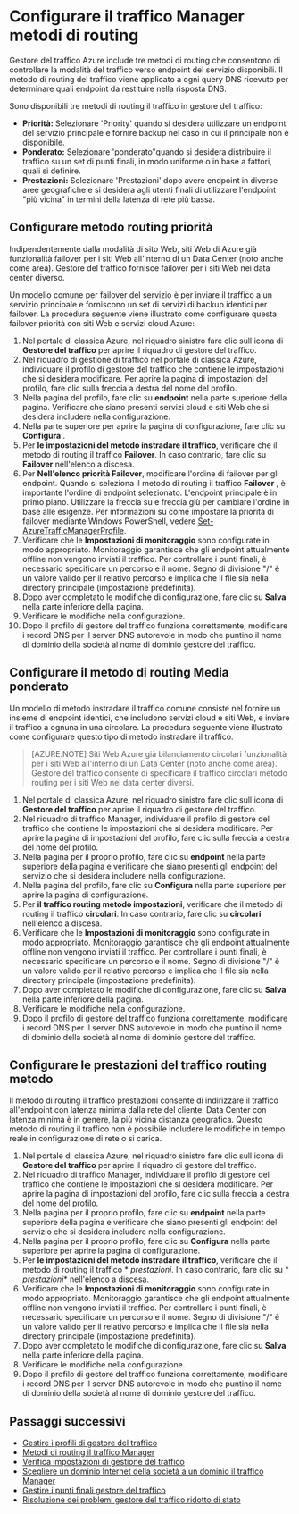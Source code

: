 <properties
    pageTitle="Configurare i metodi di routing gestore del traffico | Microsoft Azure"
    description="In questo articolo viene spiegato come configura in gestore del traffico diversi metodi di routing"
    services="traffic-manager"
    documentationCenter=""
    authors="sdwheeler"
    manager="carmonm"
    editor=""
/>
<tags
    ms.service="traffic-manager"
    ms.devlang="na"
    ms.topic="article"
    ms.tgt_pltfrm="na"
    ms.workload="infrastructure-services"
   ms.date="10/18/2016"
   ms.author="sewhee" />
<!-- repub for nofollow -->

# <a name="configure-traffic-manager-routing-methods"></a>Configurare il traffico Manager metodi di routing

Gestore del traffico Azure include tre metodi di routing che consentono di controllare la modalità del traffico verso endpoint del servizio disponibili. Il metodo di routing del traffico viene applicato a ogni query DNS ricevuto per determinare quali endpoint da restituire nella risposta DNS.

Sono disponibili tre metodi di routing il traffico in gestore del traffico:

- **Priorità:** Selezionare 'Priority' quando si desidera utilizzare un endpoint del servizio principale e fornire backup nel caso in cui il principale non è disponibile.
- **Ponderato:** Selezionare 'ponderato"quando si desidera distribuire il traffico su un set di punti finali, in modo uniforme o in base a fattori, quali si definire.
- **Prestazioni:** Selezionare 'Prestazioni' dopo avere endpoint in diverse aree geografiche e si desidera agli utenti finali di utilizzare l'endpoint "più vicina" in termini della latenza di rete più bassa.

## <a name="configure-priority-routing-method"></a>Configurare metodo routing priorità

Indipendentemente dalla modalità di sito Web, siti Web di Azure già funzionalità failover per i siti Web all'interno di un Data Center (noto anche come area). Gestore del traffico fornisce failover per i siti Web nei data center diverso.

Un modello comune per failover del servizio è per inviare il traffico a un servizio principale e forniscono un set di servizi di backup identici per failover. La procedura seguente viene illustrato come configurare questa failover priorità con siti Web e servizi cloud Azure:

1. Nel portale di classica Azure, nel riquadro sinistro fare clic sull'icona di **Gestore del traffico** per aprire il riquadro di gestore del traffico.
2. Nel riquadro di gestione di traffico nel portale di classica Azure, individuare il profilo di gestore del traffico che contiene le impostazioni che si desidera modificare. Per aprire la pagina di impostazioni del profilo, fare clic sulla freccia a destra del nome del profilo.
3. Nella pagina del profilo, fare clic su **endpoint** nella parte superiore della pagina. Verificare che siano presenti servizi cloud e siti Web che si desidera includere nella configurazione.
4. Nella parte superiore per aprire la pagina di configurazione, fare clic su **Configura** .
5. Per **le impostazioni del metodo instradare il traffico**, verificare che il metodo di routing il traffico **Failover**. In caso contrario, fare clic su **Failover** nell'elenco a discesa.
6. Per **Nell'elenco priorità Failover**, modificare l'ordine di failover per gli endpoint. Quando si seleziona il metodo di routing il traffico **Failover** , è importante l'ordine di endpoint selezionato. L'endpoint principale è in primo piano. Utilizzare la freccia su e freccia giù per cambiare l'ordine in base alle esigenze. Per informazioni su come impostare la priorità di failover mediante Windows PowerShell, vedere [Set-AzureTrafficManagerProfile](http://go.microsoft.com/fwlink/p/?LinkId=400880).
7. Verificare che le **Impostazioni di monitoraggio** sono configurate in modo appropriato. Monitoraggio garantisce che gli endpoint attualmente offline non vengono inviati il traffico. Per controllare i punti finali, è necessario specificare un percorso e il nome. Segno di divisione "/" è un valore valido per il relativo percorso e implica che il file sia nella directory principale (impostazione predefinita).
8. Dopo aver completato le modifiche di configurazione, fare clic su **Salva** nella parte inferiore della pagina.
9. Verificare le modifiche nella configurazione.
10. Dopo il profilo di gestore del traffico funziona correttamente, modificare i record DNS per il server DNS autorevole in modo che puntino il nome di dominio della società al nome di dominio gestore del traffico.

## <a name="configure-weighted-routing-method"></a>Configurare il metodo di routing Media ponderato

Un modello di metodo instradare il traffico comune consiste nel fornire un insieme di endpoint identici, che includono servizi cloud e siti Web, e inviare il traffico a ognuna in una circolare. La procedura seguente viene illustrato come configurare questo tipo di metodo instradare il traffico.

>[AZURE.NOTE] Siti Web Azure già bilanciamento circolari funzionalità per i siti Web all'interno di un Data Center (noto anche come area). Gestore del traffico consente di specificare il traffico circolari metodo routing per i siti Web nei data center diversi.

1. Nel portale di classica Azure, nel riquadro sinistro fare clic sull'icona di **Gestore del traffico** per aprire il riquadro di gestore del traffico.
2. Nel riquadro di traffico Manager, individuare il profilo di gestore del traffico che contiene le impostazioni che si desidera modificare. Per aprire la pagina di impostazioni del profilo, fare clic sulla freccia a destra del nome del profilo.
3. Nella pagina per il proprio profilo, fare clic su **endpoint** nella parte superiore della pagina e verificare che siano presenti gli endpoint del servizio che si desidera includere nella configurazione.
4. Nella pagina del profilo, fare clic su **Configura** nella parte superiore per aprire la pagina di configurazione.
5. Per **il traffico routing metodo impostazioni**, verificare che il metodo di routing il traffico **circolari**. In caso contrario, fare clic su **circolari** nell'elenco a discesa.
6. Verificare che le **Impostazioni di monitoraggio** sono configurate in modo appropriato. Monitoraggio garantisce che gli endpoint attualmente offline non vengono inviati il traffico. Per controllare i punti finali, è necessario specificare un percorso e il nome. Segno di divisione "/" è un valore valido per il relativo percorso e implica che il file sia nella directory principale (impostazione predefinita).
7. Dopo aver completato le modifiche di configurazione, fare clic su **Salva** nella parte inferiore della pagina.
8. Verificare le modifiche nella configurazione.
9. Dopo il profilo di gestore del traffico funziona correttamente, modificare i record DNS per il server DNS autorevole in modo che puntino il nome di dominio della società al nome di dominio gestore del traffico.

## <a name="configure-performance-traffic-routing-method"></a>Configurare le prestazioni del traffico routing metodo

Il metodo di routing il traffico prestazioni consente di indirizzare il traffico all'endpoint con latenza minima dalla rete del cliente. Data Center con latenza minima è in genere, la più vicina distanza geografica. Questo metodo di routing il traffico non è possibile includere le modifiche in tempo reale in configurazione di rete o si carica.

1. Nel portale di classica Azure, nel riquadro sinistro fare clic sull'icona di **Gestore del traffico** per aprire il riquadro di gestore del traffico.
2. Nel riquadro di traffico Manager, individuare il profilo di gestore del traffico che contiene le impostazioni che si desidera modificare. Per aprire la pagina di impostazioni del profilo, fare clic sulla freccia a destra del nome del profilo.
3. Nella pagina per il proprio profilo, fare clic su **endpoint** nella parte superiore della pagina e verificare che siano presenti gli endpoint del servizio che si desidera includere nella configurazione.
4. Nella pagina per il proprio profilo, fare clic su **Configura** nella parte superiore per aprire la pagina di configurazione.
5. Per **le impostazioni del metodo instradare il traffico**, verificare che il metodo di routing il traffico * *prestazioni*. In caso contrario, fare clic su * *prestazioni** nell'elenco a discesa.
6. Verificare che le **Impostazioni di monitoraggio** sono configurate in modo appropriato. Monitoraggio garantisce che gli endpoint attualmente offline non vengono inviati il traffico. Per controllare i punti finali, è necessario specificare un percorso e il nome. Segno di divisione "/" è un valore valido per il relativo percorso e implica che il file sia nella directory principale (impostazione predefinita).
7. Dopo aver completato le modifiche di configurazione, fare clic su **Salva** nella parte inferiore della pagina.
8. Verificare le modifiche nella configurazione.
9. Dopo il profilo di gestore del traffico funziona correttamente, modificare i record DNS per il server DNS autorevole in modo che puntino il nome di dominio della società al nome di dominio gestore del traffico.

## <a name="next-steps"></a>Passaggi successivi

* [Gestire i profili di gestore del traffico](traffic-manager-manage-profiles.md)
* [Metodi di routing il traffico Manager](traffic-manager-routing-methods.md)
* [Verifica impostazioni di gestione del traffico](traffic-manager-testing-settings.md)
* [Scegliere un dominio Internet della società a un dominio il traffico Manager](traffic-manager-point-internet-domain.md)
* [Gestire i punti finali gestore del traffico](traffic-manager-manage-endpoints.md)
* [Risoluzione dei problemi gestore del traffico ridotto di stato](traffic-manager-troubleshooting-degraded.md)
